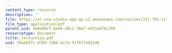 ```yaml
---
content_type: resource
description: ''
file: https://ol-ocw-studio-app-qa.s3.amazonaws.com/courses/21l-701-literary-interpretation-interpreting-poetry-fall-2003/f0ae65fc8789fd84acfa51f6f7a921d8_lecture11a.pdf
file_type: application/pdf
parent_uid: 4a8e09cf-6e66-d8c1-78e7-e931ebf4c299
resourcetype: Document
title: lecture11a.pdf
uid: f0ae65fc-8789-fd84-acfa-51f6f7a921d8
---
```

